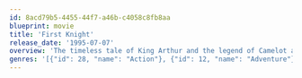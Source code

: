 ```yaml
---
id: 8acd79b5-4455-44f7-a46b-c4058c8fb8aa
blueprint: movie
title: 'First Knight'
release_date: '1995-07-07'
overview: 'The timeless tale of King Arthur and the legend of Camelot are retold in this passionate period drama. Arthur is reluctant to hand the crown to Lancelot, and Guinevere is torn between her loyalty to her husband and her growing love for his rival. But Lancelot must balance his loyalty to the throne with the rewards of true love.'
genres: '[{"id": 28, "name": "Action"}, {"id": 12, "name": "Adventure"}, {"id": 18, "name": "Drama"}, {"id": 10749, "name": "Romance"}]'
---
```

